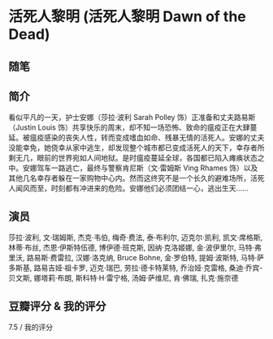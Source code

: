 # 活死人黎明 (活死人黎明 Dawn of the Dead)

## 随笔

## 简介

看似平凡的一天，护士安娜（莎拉·波利 Sarah Polley 饰）正准备和丈夫路易斯（Justin Louis 饰）共享快乐的周末，却不知一场恐怖、致命的瘟疫正在大肆蔓延。被瘟疫感染的丧失人性，转而变成嗜血如命、残暴无情的活死人。安娜的丈夫没能幸免，她侥幸从家中逃生，却发现整个城市都已变成活死人的天下，幸存者所剩无几，眼前的世界宛如人间地狱。是时瘟疫蔓延全球，各国都已陷入瘫痪状态之中。安娜驾车一路逃亡，最终与警察肯尼斯（文·雷姆斯 Ving Rhames 饰）以及其他几名幸存者躲在一家购物中心内。然而这终究不是一个长久的避难场所，活死人闻风而至，时刻都有冲进来的危险。安娜他们必须团结一心，逃出生天……

## 演员

莎拉·波利, 文·瑞姆斯, 杰克·韦伯, 梅奇·费法, 泰·布利尔, 迈克尔·凯利, 凯文·席格斯, 林蒂·布丝, 杰恩·伊斯特伍德, 博伊德·班克斯, 因纳·克洛姬娜, 金·波伊里尔, 马特·弗里沃, 路易斯·费雷拉, 汉娜·洛克纳, Bruce Bohne, 金·罗伯特, 提姆·波斯特, 马特·萨多斯基, 路易吉娅·祖卡罗, 迈克·瑞巴, 劳拉·德卡特莱特, 乔治娅·克雷格, 桑迪·乔宾-贝文斯, 娜塔莉·布朗, 斯科特·H·雷宁格, 汤姆·萨维尼, 肯·佛瑞, 扎克·施奈德

## 豆瓣评分 & 我的评分

7.5 / 我的评分

